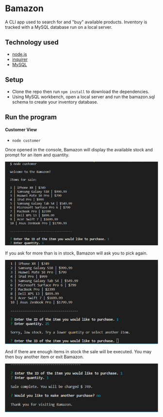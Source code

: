# Bamazon
A CLI app used to search for and "buy" available products. Inventory is tracked with a MySQL database run on a local server.

## Technology used

* [node.js](https://nodejs.org/en/)
* [inquirer](https://www.npmjs.com/package/inquirer)
* [MySQL](https://www.npmjs.com/package/mysql)

## Setup

 - Clone the repo then run `npm install` to download the dependencies.
 - Using MySQL workbench, open a local server and run the bamazon.sql schema to create your inventory database.

 ## Run the program

 #### Customer View

 - `node customer`

Once opened in the console, Bamazon will display the available stock and prompt for an item and quantity.

 ![choose item](https://github.com/w-j-gannon/Bamazon/blob/master/images/readme1.PNG)

If you ask for more than is in stock, Bamazon will ask you to pick again.

![Low Stock](https://github.com/w-j-gannon/Bamazon/blob/master/images/readme3.PNG)

And if there are enough items in stock the sale will be executed. You may then buy another item or exit Bamazon.

![try again](https://github.com/w-j-gannon/Bamazon/blob/master/images/readme2.PNG)

 

